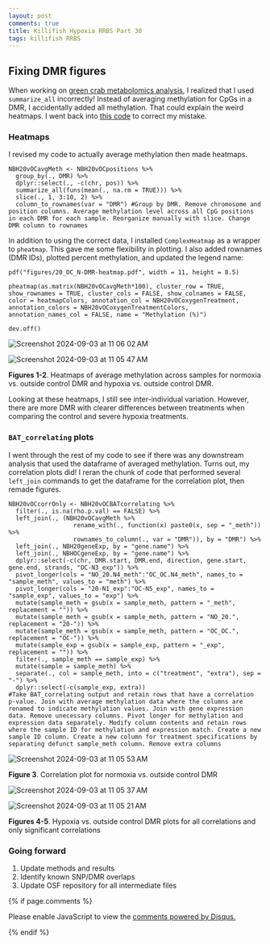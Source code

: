 ```yaml
---
layout: post
comments: true
title: Killifish Hypoxia RRBS Part 30
tags: killifish RRBS
---
```


## Fixing DMR figures

When working on [green crab metabolomics analysis](https://yaaminiv.github.io/Green-Crab-Experiment-Part30/), I realized that I used `summarize_all` incorrectly! Instead of averaging methylation for CpGs in a DMR, I accidentally added all methylation. That could explain the weird heatmaps. I went back into [this code](https://github.com/yaaminiv/killifish-hypoxia-RRBS/blob/main/code/08-annotate-DMR.Rmd) to correct my mistake.

### Heatmaps

I revised my code to actually average methylation then made heatmaps.

```
NBH20vOCavgMeth <- NBH20vOCpositions %>%
  group_by(., DMR) %>%
  dplyr::select(., -c(chr, pos)) %>%
  summarize_all(funs(mean(., na.rm = TRUE))) %>%
  slice(., 1, 3:10, 2) %>%
  column_to_rownames(var = "DMR") #Group by DMR. Remove chromosome and position columns. Average methylation level across all CpG positions in each DMR for each sample. Reorganize manually with slice. Change DMR column to rownames
```

In addition to using the correct data, I installed `ComplexHeatmap` as a wrapper to `pheatmap`. This gave me some flexibility in plotting. I also added rownames (DMR IDs), plotted percent methylation, and updated the legend name:

```
pdf("figures/20_OC_N-DMR-heatmap.pdf", width = 11, height = 8.5)

pheatmap(as.matrix(NBH20vOCavgMeth*100), cluster_row = TRUE, show_rownames = TRUE, cluster_cols = FALSE, show_colnames = FALSE, color = heatmapColors, annotation_col = NBH20vOCoxygenTreatment, annotation_colors = NBH20vOCoxygenTreatmentColors, annotation_names_col = FALSE, name = "Methylation (%)")

dev.off()
```

![Screenshot 2024-09-03 at 11 06 02 AM](https://github.com/user-attachments/assets/2f3d500e-5871-4b97-82d9-3f7468db175c)

![Screenshot 2024-09-03 at 11 05 47 AM](https://github.com/user-attachments/assets/cd0574f7-77f6-4135-83ff-e5647d3e9710)

**Figures 1-2**. Heatmaps of average methylation across samples for normoxia vs. outside control DMR and hypoxia vs. outside control DMR.

Looking at these heatmaps, I still see inter-individual variation. However, there are more DMR with clearer differences between treatments when comparing the control and severe hypoxia treatments. 

### `BAT_correlating` plots

I went through the rest of my code to see if there was any downstream analysis that used the dataframe of averaged methylation. Turns out, my correlation plots did! I reran the chunk of code that performed several `left_join` commands to get the dataframe for the correlation plot, then remade figures.

```
NBH20vOCcorrOnly <- NBH20vOCBATcorrelating %>%
  filter(., is.na(rho.p.val) == FALSE) %>%
  left_join(., (NBH20vOCavgMeth %>%
                  rename_with(., function(x) paste0(x, sep = "_meth")) %>%
                  rownames_to_column(., var = "DMR")), by = "DMR") %>%
  left_join(., NBH20geneExp, by = "gene.name") %>%
  left_join(., NBHOCgeneExp, by = "gene.name") %>%
  dplyr::select(-c(chr, DMR.start, DMR.end, direction, gene.start, gene.end, strands, "OC-N3_exp")) %>%
  pivot_longer(cols = "NO_20.N4_meth":"OC_OC.N4_meth", names_to = "sample_meth", values_to = "meth") %>%
  pivot_longer(cols = "20-N1_exp":"OC-N5_exp", names_to = "sample_exp", values_to = "exp") %>%
  mutate(sample_meth = gsub(x = sample_meth, pattern = "_meth", replacement = "")) %>%
  mutate(sample_meth = gsub(x = sample_meth, pattern = "NO_20.", replacement = "20-")) %>%
  mutate(sample_meth = gsub(x = sample_meth, pattern = "OC_OC.", replacement = "OC-")) %>%
  mutate(sample_exp = gsub(x = sample_exp, pattern = "_exp", replacement = "")) %>%
  filter(., sample_meth == sample_exp) %>%
  mutate(sample = sample_meth) %>%
  separate(., col = sample_meth, into = c("treatment", "extra"), sep = "-") %>%
  dplyr::select(-c(sample_exp, extra))
#Take BAT_correlating output and retain rows that have a correlation p-value. Join with average methylation data where the columns are renamed to indicate methylation values. Join with gene expression data. Remove unecessary columns. Pivot longer for methylation and expression data separately. Modify column contents and retain rows where the sample ID for methylation and expression match. Create a new sample ID column. Create a new column for treatment specifications by separating defunct sample_meth column. Remove extra columns
```

![Screenshot 2024-09-03 at 11 05 53 AM](https://github.com/user-attachments/assets/40304d69-c11f-44c4-8ae4-0020b5e3192e)

**Figure 3**. Correlation plot for normoxia vs. outside control DMR

![Screenshot 2024-09-03 at 11 05 37 AM](https://github.com/user-attachments/assets/138f3e58-456c-4bbc-8660-07652d8a9a22)

![Screenshot 2024-09-03 at 11 05 21 AM](https://github.com/user-attachments/assets/903a8860-1d61-4063-bdb2-432c662995a6)

**Figures 4-5**. Hypoxia vs. outside control DMR plots for all correlations and only significant correlations

### Going forward

1. Update methods and results
5. Identify known SNP/DMR overlaps
6. Update OSF repository for all intermediate files

{% if page.comments %}

<div id="disqus_thread"></div>
<script>

/**
*  RECOMMENDED CONFIGURATION VARIABLES: EDIT AND UNCOMMENT THE SECTION BELOW TO INSERT DYNAMIC VALUES FROM YOUR PLATFORM OR CMS.
*  LEARN WHY DEFINING THESE VARIABLES IS IMPORTANT: https://disqus.com/admin/universalcode/#configuration-variables*/
/*
var disqus_config = function () {
this.page.url = PAGE_URL;  // Replace PAGE_URL with your page's canonical URL variable
this.page.identifier = PAGE_IDENTIFIER; // Replace PAGE_IDENTIFIER with your page's unique identifier variable
};
*/
(function() { // DON'T EDIT BELOW THIS LINE
var d = document, s = d.createElement('script');
s.src = 'https://the-responsible-grad-student.disqus.com/embed.js';
s.setAttribute('data-timestamp', +new Date());
(d.head || d.body).appendChild(s);
})();
</script>
<noscript>Please enable JavaScript to view the <a href="https://disqus.com/?ref_noscript">comments powered by Disqus.</a></noscript>

{% endif %}

<script id="dsq-count-scr" src="//the-responsible-grad-student.disqus.com/count.js" async></script>
